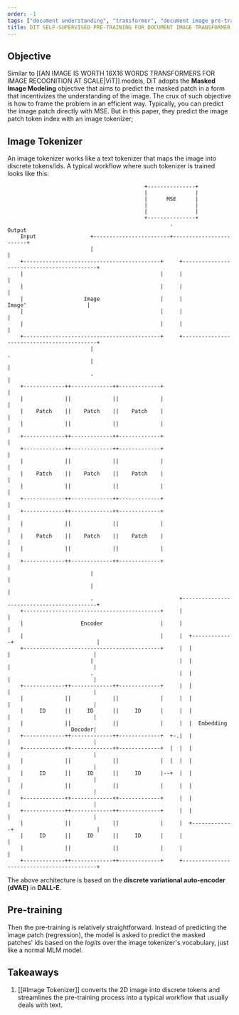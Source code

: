```yaml
---
order: -1
tags: ["document understanding", "transformer", "document image pre-training"]
title: DIT SELF-SUPERVISED PRE-TRAINING FOR DOCUMENT IMAGE TRANSFORMER
---
```


## Objective

Similar to [[AN IMAGE IS WORTH 16X16 WORDS TRANSFORMERS FOR IMAGE RECOGNITION AT SCALE|ViT]] models, DiT adopts the **Masked Image Modeling** objective that aims to predict the masked patch in a form that incentivizes the understanding of the image. The crux of such objective is how to frame the problem in an efficient way. Typically, you can predict the image patch directly with MSE. But in this paper, they predict the image patch token index with an image tokenizer;

## Image Tokenizer

An image tokenizer works like a text tokenizer that maps the image into discrete tokens/ids. A typical workflow where such tokenizer is trained looks like this:

```
                                           +---------------+                                       
                                           |               |                                       
                                           |      MSE      |                                       
                                           |               |                                       
                                           |               |                                       
                                           +---------------+                                       
                                                   .                                        Output 
    Input                 +------------------------+------------------------+                      
                          |                                                 |                      
    +-------------------------------------------+     +-------------------------------------------+
    |                                           |     |                                           |
    |                                           |     |                                           |
    |                   Image                   |     |                  Image'                   |
    |                                           |     |                                           |
    |                                           |     |                                           |
    +-------------------------------------------+     +-------------------------------------------+
                          |                                                 .                      
                          |                                                 |                      
                          .                                                 |                      
    +-------------++-------------++-------------+                           |                      
    |             ||             ||             |                           |                      
    |    Patch    ||    Patch    ||    Patch    |                           |                      
    |             ||             ||             |                           |                      
    +-------------++-------------++-------------+                           |                      
    +-------------++-------------++-------------+                           |                      
    |             ||             ||             |                           |                      
    |    Patch    ||    Patch    ||    Patch    |                           |                      
    |             ||             ||             |                           |                      
    +-------------++-------------++-------------+                           |                      
    +-------------++-------------++-------------+                           |                      
    |             ||             ||             |                           |                      
    |    Patch    ||    Patch    ||    Patch    |                           |                      
    |             ||             ||             |                           |                      
    +-------------++-------------++-------------+                           |                      
                          |                                                 |                      
                          |                                                 |                      
                          .                           +-------------------------------------------+
    +-------------------------------------------+     |                                           |
    |                  Encoder                  |     |                                           |
    |                                           |     |  +-------------+                          |
    +-------------------------------------------+     |  |             |                          |
                          |                           |  |             |                          |
                          .                           |  |             |                          |
    +-------------++-------------++-------------+     |  |             |                          |
    |             ||             ||             |     |  |             |                          |
    |     ID      ||     ID      ||     ID      |     |  |             |                          |
    |             ||             ||             |     |  |  Embedding  |                   Decoder|
    +-------------++-------------++-------------+  +-.|  |             |                          |
    +-------------++-------------++-------------+  |  |  |             |                          |
    |             ||             ||             |  |  |  |             |                          |
    |     ID      ||     ID      ||     ID      |--+  |  |             |                          |
    |             ||             ||             |     |  |             |                          |
    +-------------++-------------++-------------+     |  |             |                          |
    +-------------++-------------++-------------+     |  |             |                          |
    |             ||             ||             |     |  +-------------+                          |
    |     ID      ||     ID      ||     ID      |     |                                           |
    |             ||             ||             |     |                                           |
    +-------------++-------------++-------------+     +-------------------------------------------+
```

The above architecture is based on the **discrete variational auto-encoder (dVAE)** in **DALL-E**.

## Pre-training

Then the pre-training is relatively straightforward. Instead of predicting the image patch (regression), the model is asked to predict the masked patches' ids based on the *logits* over the image tokenizer's vocabulary, just like a normal MLM model.

## Takeaways

1. [[#Image Tokenizer]] converts the 2D image into discrete tokens and streamlines the pre-training process into a typical workflow that usually deals with text.

